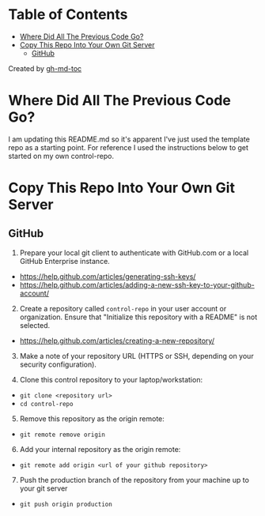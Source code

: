 Table of Contents
=================

  * [Where Did All The Previous Code Go?](#where-did-all-the-previous-code-go)
  * [Copy This Repo Into Your Own Git Server](#copy-this-repo-into-your-own-git-server)
    * [GitHub](#github)

Created by [gh-md-toc](https://github.com/ekalinin/github-markdown-toc.go)

# Where Did All The Previous Code Go?

I am updating this README.md so it's apparent I've just used the template repo as a starting point.
For reference I used the instructions below to get started on my own control-repo.

# Copy This Repo Into Your Own Git Server

## GitHub

1. Prepare your local git client to authenticate with GitHub.com or a local GitHub Enterprise instance.
  - https://help.github.com/articles/generating-ssh-keys/
  - https://help.github.com/articles/adding-a-new-ssh-key-to-your-github-account/

2. Create a repository called `control-repo` in your user account or organization.  Ensure that "Initialize this repository with a README" is not selected.
  - https://help.github.com/articles/creating-a-new-repository/

3. Make a note of your repository URL (HTTPS or SSH, depending on your security configuration).

4. Clone this control repository to your laptop/workstation:
  - `git clone <repository url>`
  - `cd control-repo`

5. Remove this repository as the origin remote:
  - `git remote remove origin`

6. Add your internal repository as the origin remote:
  - `git remote add origin <url of your github repository>`

7. Push the production branch of the repository from your machine up to your git server
  - `git push origin production`
